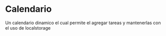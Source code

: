 # Calendario
Un calendario dinamico el cual permite el agregar tareas y mantenerlas con el uso de localstorage
